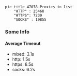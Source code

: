 
```mermaid
pie title 47078 Proxies in list
    "HTTP" : 25468
    "HTTPS": 7239
    "SOCKS" : 19855
```

### Some Info
#### Average Timeout

- mixed: 3.1s
- http: 1.5s
- https: 8.5s
- socks: 6.2s